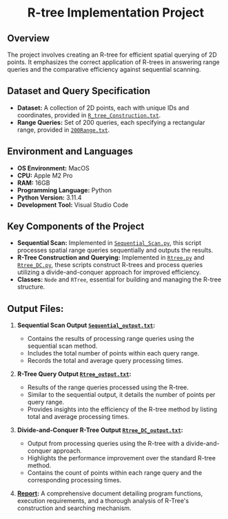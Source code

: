  # __<center>R-tree Implementation Project</center>__


## Overview
The project involves creating an R-tree for efficient spatial querying of 2D points. It emphasizes the correct application of R-trees in answering range queries and the comparative efficiency against sequential scanning.

## Dataset and Query Specification
- **Dataset:** A collection of 2D points, each with unique IDs and coordinates, provided in [`R_tree_Construction.txt`](https://github.com/VivianNg9/Master-of-Business-Analytics_Portfolio-/blob/main/COMP6210_Big%20Data%20/R-tree/R_tree_construction.txt).
- **Range Queries:** Set of 200 queries, each specifying a rectangular range, provided in [`200Range.txt`](https://github.com/VivianNg9/Master-of-Business-Analytics_Portfolio-/blob/main/COMP6210_Big%20Data%20/R-tree/200Range.txt).

## Environment and Languages
- **OS Environment:** MacOS
- **CPU:** Apple M2 Pro
- **RAM:** 16GB
- **Programming Language:** Python
- **Python Version:** 3.11.4
- **Development Tool:** Visual Studio Code

## Key Components of the Project
- **Sequential Scan:** Implemented in [`Sequential_Scan.py`](https://github.com/VivianNg9/Master-of-Business-Analytics_Portfolio-/blob/main/COMP6210_Big%20Data%20/R-tree/Sequential_Scan.py), this script processes spatial range queries sequentially and outputs the results.
- **R-Tree Construction and Querying:** Implemented in [`Rtree.py`](https://github.com/VivianNg9/Master-of-Business-Analytics_Portfolio-/blob/main/COMP6210_Big%20Data%20/R-tree/Rtree.py) and [`Rtree_DC.py`](https://github.com/VivianNg9/Master-of-Business-Analytics_Portfolio-/blob/main/COMP6210_Big%20Data%20/R-tree/Rtree_DC.py), these scripts construct R-trees and process queries utilizing a divide-and-conquer approach for improved efficiency.
- **Classes:** `Node` and `RTree`, essential for building and managing the R-tree structure.

## Output Files:
1. **Sequential Scan Output [`Sequential_output.txt`](https://github.com/VivianNg9/Master-of-Business-Analytics_Portfolio-/blob/main/COMP6210_Big%20Data%20/R-tree/Squential_output.txt):**
   - Contains the results of processing range queries using the sequential scan method.
   - Includes the total number of points within each query range.
   - Records the total and average query processing times.

2. **R-Tree Query Output [`Rtree_output.txt`](https://github.com/VivianNg9/Master-of-Business-Analytics_Portfolio-/blob/main/COMP6210_Big%20Data%20/R-tree/Rtree_output.txt):**
   - Results of the range queries processed using the R-tree.
   - Similar to the sequential output, it details the number of points per query range.
   - Provides insights into the efficiency of the R-tree method by listing total and average processing times.

3. **Divide-and-Conquer R-Tree Output [`Rtree_DC_output.txt`](https://github.com/VivianNg9/Master-of-Business-Analytics_Portfolio-/blob/main/COMP6210_Big%20Data%20/R-tree/Rtree_DC_output.txt):**
   - Output from processing queries using the R-tree with a divide-and-conquer approach.
   - Highlights the performance improvement over the standard R-tree method.
   - Contains the count of points within each range query and the corresponding processing times.

4. **[Report](https://github.com/VivianNg9/Master-of-Business-Analytics_Portfolio-/blob/main/COMP6210_Big%20Data%20/R-tree/R_tree%20Report%20.pdf):**
   A comprehensive document detailing program functions, execution requirements, and a thorough analysis of R-Tree's construction and searching mechanism.





